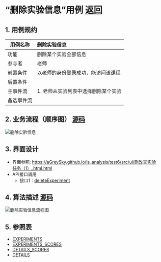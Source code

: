 # “删除实验信息”用例 [返回](../../README.md)

## 1. 用例规约

|用例名称|删除实验信息|
|-------|:-------------|
|功能|删除某个实验全部信息|
|参与者|老师|
|前置条件| 以老师的身份登录成功，能访问该课程|
|后置条件||
|主事件流| 1. 老师从实验列表中选择删除某个实验|
|备选事件流||

## 2. 业务流程（顺序图） [源码](../顺序图/删除实验信息.wsd)
![删除实验信息](../images/顺序图/删除实验信息.png) 




## 3. 界面设计
- 界面参照: https://aGreySky.github.io/is_analysis/test6/src/ui/删改查实验任务（1）_html.html
- API接口调用
    - 接口1：[deleteExperiment](../接口/deleteExperiment.md)

## 4. 算法描述 [源码](../流程图/删除实验信息流程图.wsd)
![删除实验信息流程图](../images/流程图/删除实验信息流程图.png)
    
## 5. 参照表

- [EXPERIMENTS](../数据库设计/数据库设计.md/#EXPERIMENTS)
- [EXPERIMENTS_SCORES](../数据库设计/数据库设计.md/#EXPERIMENTS_SCORES)
- [DETAILS_SCORES](../数据库设计/数据库设计.md/#DETAILS_SCORES)
- [DETAILS](../数据库设计/数据库设计.md/#DETAILS)
